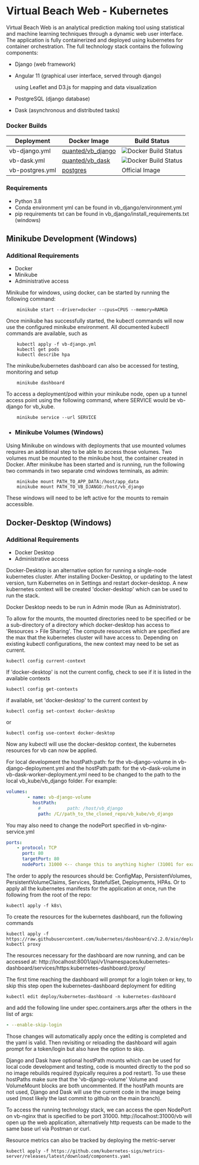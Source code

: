 # Virtual Beach Web - Kubernetes

Virtual Beach Web is an analytical prediction making tool using statistical and machine learning techniques through a dynamic web user interface. The application is fully containerized and deployed using kubernetes for container orchestration. The full technology stack contains the following components:
  - Django (web framework)
  - Angular 11 (graphical user interface, served through django)
  
      using Leaflet and D3.js for mapping and data visualization
  - PostgreSQL (django database)
  - Dask (asynchronous and distributed tasks)
 
### Docker Builds
| Deployment | Docker Image | Build Status |
| ---------- | ------------ | ------------ | 
| vb-django.yml | [quanted/vb_django](https://cloud.docker.com/u/quanted/repository/docker/quanted/vb_django) | ![Docker Build Status](https://img.shields.io/docker/cloud/build/quanted/vb_django.svg) |
| vb-dask.yml | [quanted/vb_dask ](https://cloud.docker.com/u/quanted/repository/docker/quanted/vb_dask) | ![Docker Build Status](https://img.shields.io/docker/cloud/build/quanted/vb_dask.svg) |
| vb-postgres.yml | [postgres ](https://cloud.docker.com/u/quanted/repository/docker/postgres) | Official Image |

### Requirements
 - Python 3.8
 - Conda environment yml can be found in vb_django/environment.yml
 - pip requirements txt can be found in vb_django/install_requirements.txt (windows)

## Minikube Development (Windows)
### Additional Requirements
 - Docker
 - Minikube
 - Administrative access

Minikube for windows, using docker, can be started by running the following command:
```
    minikube start --driver=docker --cpus=CPUS --memory=RAMGb 
```
Once minikube has successfully started, the kubectl commands will now use the configured minikube environment. All documented kubectl commands are available, such as
```
    kubectl apply -f vb-django.yml
    kubectl get pods
    kubectl describe hpa
```
The minikube/kubernetes dashboard can also be accessed for testing, monitoring and setup
```
    minikube dashboard
```
To access a deployment/pod within your minikube node, open up a tunnel access point using the following command, where SERVICE would be vb-django for vb_kube.
```
    minikube service --url SERVICE
```


- ### Minikube Volumes (Windows)
Using Minikube on windows with deployments that use mounted volumes requires an additional step to be able to access those volumes. Two volumes must be mounted to the minikube host, the container created in Docker. 
After minikube has been started and is running, run the following two commands in two separate cmd windows terminals, as admin:
```
    minikube mount PATH_TO_APP_DATA:/host/app_data
    minikube mount PATH_TO_VB_DJANGO:/host/vb_django
```
These windows will need to be left active for the mounts to remain accessible.

## Docker-Desktop (Windows)
### Additional Requirements
 - Docker Desktop
 - Administrative access

Docker-Desktop is an alternative option for running a single-node kubernetes cluster. After installing Docker-Desktop, or updating to the latest version, turn Kubernetes on in Settings and restart docker-desktop. A new kubernetes context will be created 'docker-desktop' which can be used to run the stack.

Docker Desktop needs to be run in Admin mode (Run as Administrator).

To allow for the mounts, the mounted directories need to be specified or be a sub-directory of a directory which docker-desktop has access to 'Resources > File Sharing'. The compute resources which are specified are the max that the kubernetes cluster will have access to.
Depending on existing kubectl configurations, the new context may need to be set as current.
```commandline
kubectl config current-context
```
If 'docker-desktop' is not the current config, check to see if it is listed in the available contexts
```commandline
kubectl config get-contexts
```
if available, set 'docker-desktop' to the current context by
```commandline
kubectl config set-context docker-desktop
```
or
```commandline
kubectl config use-context docker-desktop
```
Now any kubectl will use the docker-desktop context, the kubernetes resources for vb can now be applied.

For local development the hostPath:path: for the vb-django-volume in vb-django-deployment.yml and the hostPath:path: for the vb-dask-volume in vb-dask-worker-deployment.yml need to be changed to the path to the local vb_kube/vb_django folder. For example:
```yml
volumes:
        - name: vb-django-volume
          hostPath:
            #          path: /host/vb_django
            path: /C//path_to_the_cloned_repo/vb_kube/vb_django
```

You may also need to change the nodePort specified in vb-nginx-service.yml
```yml
ports:
    - protocol: TCP
      port: 80
      targetPort: 80
      nodePort: 31000 <-- change this to anything higher (31001 for example)
```
      
The order to apply the resources should be: ConfigMap, PersistentVolumes, PersistentVolumeClaims, Services, StatefulSet, Deployments, HPAs.
Or to apply all the kubernetes manifests for the application at once, run the following from the root of the repo:
```commandline
kubectl apply -f k8s\
```
To create the resources for the  kubernetes dashboard, run the following commands
```commandline
kubectl apply -f https://raw.githubusercontent.com/kubernetes/dashboard/v2.2.0/aio/deploy/recommended.yaml
kubectl proxy
```
The resources necessary for the dashboard are now running, and can be accessed at:
http://localhost:8001/api/v1/namespaces/kubernetes-dashboard/services/https:kubernetes-dashboard:/proxy/

The first time reaching the dashboard will prompt for a login token or key, to skip this step open the kubernetes-dashboard deployment for editing 
```commandline
kubectl edit deploy/kubernetes-dashboard -n kubernetes-dashboard
```
and add the following line under spec.containers.args after the others in the list of args:
```yaml
- --enable-skip-login
```
Those changes will automatically apply once the editing is completed and the yaml is valid. Then revisiting or reloading the dashboard will again prompt for a token/login but also have the option to skip.

Django and Dask have optional hostPath mounts which can be used for local code development and testing, code is mounted directly to the pod so no image rebuilds required (typically requires a pod restart).
To use these hostPaths make sure that the 'vb-django-volume' Volume and VolumeMount blocks are both uncommented. If the hostPath mounts are not used, Django and Dask will use the current code in the image being used (most likely the last commit to github on the main branch).

To access the running technology stack, we can access the open NodePort on vb-nginx that is specified to be port 31000. http://localhost:31000/vb will open up the web application, alternatively http requests can be made to the same base url via Postman or curl.
 
Resource metrics can also be tracked by deploying the metric-server
```commandline
kubectl apply -f https://github.com/kubernetes-sigs/metrics-server/releases/latest/download/components.yaml
```

